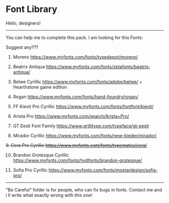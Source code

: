 # Font Library

Hello, designers! 

------------------------------------------------------------------------------------------------------------------------
You can help me to complete this pack.
I am looking for this Fonts:

Suggest any???

1. Moreno						https://www.myfonts.com/fonts/typedepot/moreno/

2. Beatrix Antiqua				https://www.myfonts.com/fonts/zetafonts/beatrix-antiqua/

3. Belwe Cyrillic				https://www.myfonts.com/fonts/adobe/belwe/ + Hearthstone game edition 

4. Rogan						https://www.myfonts.com/fonts/hand-foundry/rogan/

5. FF Kievit Pro Cyrillic		https://www.myfonts.com/fonts/fontfont/kievit/	

6. Arista Pro					https://www.myfonts.com/search/Arista+Pro/

7. GT Eesti Font Family			https://www.grillitype.com/typeface/gt-eesti

8. Mirador Cyrillic				https://www.myfonts.com/fonts/rene-bieder/mirador/

<del> 9. Cera Pro	Cyrillic		https://www.myfonts.com/fonts/typemates/cera/ </del>

10. Brandon Grotesque Cyrillic	https://www.myfonts.com/fonts/hvdfonts/brandon-grotesque/

11. Sofia Pro Cyrillic			https://www.myfonts.com/fonts/mostardesign/sofia-pro/
------------------------------------------------------------------------------------------------------------------------

"Be Careful" folder is for people, who can fix bugs in fonts. Contact me and i ll write what exactly wrong with this one!